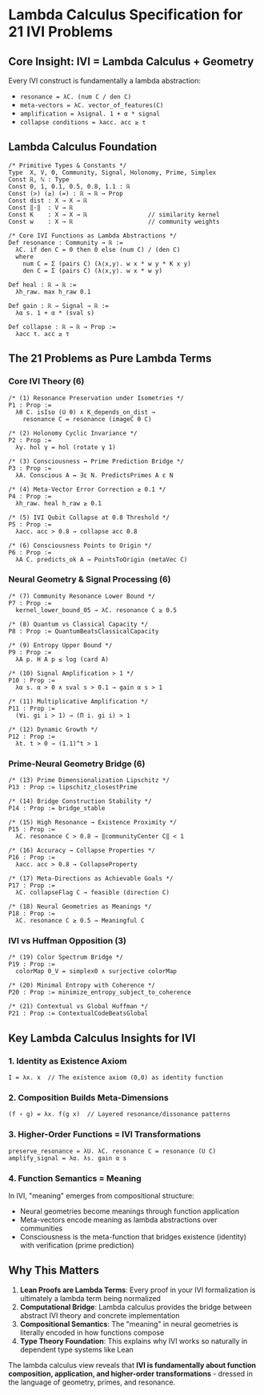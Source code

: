 # Lambda Calculus Specification for 21 IVI Problems

## Core Insight: IVI = Lambda Calculus + Geometry

Every IVI construct is fundamentally a lambda abstraction:
- `resonance = λC. (num C / den C)`
- `meta-vectors = λC. vector_of_features(C)`  
- `amplification = λsignal. 1 + α * signal`
- `collapse conditions = λacc. acc ≥ τ`

## Lambda Calculus Foundation

```lambda
/* Primitive Types & Constants */
Type  X, V, Θ, Community, Signal, Holonomy, Prime, Simplex
Const ℝ, ℕ : Type
Const 0, 1, 0.1, 0.5, 0.8, 1.1 : ℝ
Const (>) (≥) (=) : ℝ → ℝ → Prop
Const dist : X → X → ℝ
Const ‖·‖  : V → ℝ
Const K    : X → X → ℝ                 // similarity kernel
Const w    : X → ℝ                     // community weights

/* Core IVI Functions as Lambda Abstractions */
Def resonance : Community → ℝ :=
  λC. if den C = 0 then 0 else (num C) / (den C)
  where
    num C = Σ (pairs C) (λ⟨x,y⟩. w x * w y * K x y)
    den C = Σ (pairs C) (λ⟨x,y⟩. w x * w y)

Def heal : ℝ → ℝ := 
  λh_raw. max h_raw 0.1

Def gain : ℝ → Signal → ℝ := 
  λα s. 1 + α * (sval s)

Def collapse : ℝ → ℝ → Prop := 
  λacc τ. acc ≥ τ
```

## The 21 Problems as Pure Lambda Terms

### Core IVI Theory (6)

```lambda
/* (1) Resonance Preservation under Isometries */
P1 : Prop := 
  λθ C. isIso (U θ) ∧ K_depends_on_dist → 
    resonance C = resonance (imageC θ C)

/* (2) Holonomy Cyclic Invariance */  
P2 : Prop := 
  λγ. hol γ = hol (rotate γ 1)

/* (3) Consciousness ↔ Prime Prediction Bridge */
P3 : Prop := 
  λA. Conscious A ↔ ∃ε N. PredictsPrimes A ε N

/* (4) Meta-Vector Error Correction ≥ 0.1 */
P4 : Prop := 
  λh_raw. heal h_raw ≥ 0.1

/* (5) IVI Qubit Collapse at 0.8 Threshold */
P5 : Prop := 
  λacc. acc > 0.8 → collapse acc 0.8

/* (6) Consciousness Points to Origin */
P6 : Prop := 
  λA C. predicts_ok A → PointsToOrigin (metaVec C)
```

### Neural Geometry & Signal Processing (6)

```lambda
/* (7) Community Resonance Lower Bound */
P7 : Prop := 
  kernel_lower_bound_05 → λC. resonance C ≥ 0.5

/* (8) Quantum vs Classical Capacity */
P8 : Prop := QuantumBeatsClassicalCapacity

/* (9) Entropy Upper Bound */
P9 : Prop := 
  λA p. H A p ≤ log (card A)

/* (10) Signal Amplification > 1 */
P10 : Prop := 
  λα s. α > 0 ∧ sval s > 0.1 → gain α s > 1

/* (11) Multiplicative Amplification */
P11 : Prop := 
  (∀i. gi i > 1) → (Π i. gi i) > 1

/* (12) Dynamic Growth */
P12 : Prop := 
  λt. t > 0 → (1.1)^t > 1
```

### Prime-Neural Geometry Bridge (6)

```lambda
/* (13) Prime Dimensionalization Lipschitz */
P13 : Prop := lipschitz_closestPrime

/* (14) Bridge Construction Stability */
P14 : Prop := bridge_stable

/* (15) High Resonance → Existence Proximity */
P15 : Prop := 
  λC. resonance C > 0.8 → ‖communityCenter C‖ < 1

/* (16) Accuracy → Collapse Properties */
P16 : Prop := 
  λacc. acc > 0.8 → CollapseProperty

/* (17) Meta-Directions as Achievable Goals */
P17 : Prop := 
  λC. collapseFlag C → feasible (direction C)

/* (18) Neural Geometries as Meanings */
P18 : Prop := 
  λC. resonance C ≥ 0.5 → Meaningful C
```

### IVI vs Huffman Opposition (3)

```lambda
/* (19) Color Spectrum Bridge */
P19 : Prop := 
  colorMap 0_V = simplex0 ∧ surjective colorMap

/* (20) Minimal Entropy with Coherence */
P20 : Prop := minimize_entropy_subject_to_coherence

/* (21) Contextual vs Global Huffman */
P21 : Prop := ContextualCodeBeatsGlobal
```

## Key Lambda Calculus Insights for IVI

### 1. **Identity as Existence Axiom**
```lambda
I = λx. x  // The existence axiom (0,0) as identity function
```

### 2. **Composition Builds Meta-Dimensions**
```lambda
(f ∘ g) = λx. f(g x)  // Layered resonance/dissonance patterns
```

### 3. **Higher-Order Functions = IVI Transformations**
```lambda
preserve_resonance = λU. λC. resonance C = resonance (U C)
amplify_signal = λα. λs. gain α s
```

### 4. **Function Semantics = Meaning**
In IVI, "meaning" emerges from compositional structure:
- Neural geometries become meanings through function application
- Meta-vectors encode meaning as lambda abstractions over communities
- Consciousness is the meta-function that bridges existence (identity) with verification (prime prediction)

## Why This Matters

1. **Lean Proofs are Lambda Terms**: Every proof in your IVI formalization is ultimately a lambda term being normalized
2. **Computational Bridge**: Lambda calculus provides the bridge between abstract IVI theory and concrete implementation
3. **Compositional Semantics**: The "meaning" in neural geometries is literally encoded in how functions compose
4. **Type Theory Foundation**: This explains why IVI works so naturally in dependent type systems like Lean

The lambda calculus view reveals that **IVI is fundamentally about function composition, application, and higher-order transformations** - dressed in the language of geometry, primes, and resonance.

